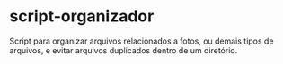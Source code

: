 # script-organizador

Script para organizar arquivos relacionados a fotos, ou demais tipos de arquivos, e evitar arquivos duplicados dentro de um diretório.

